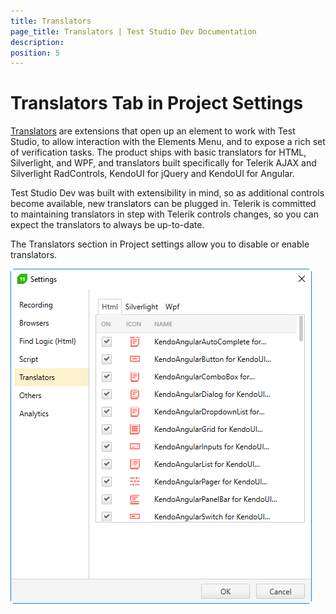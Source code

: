 ```yaml
---
title: Translators
page_title: Translators | Test Studio Dev Documentation
description: 
position: 5
---
```

# Translators Tab in Project Settings

<a href="/features/recorder/translators" target="_blank">Translators</a> are extensions that open up an element to work with Test Studio, to allow interaction with the Elements Menu, and to expose a rich set of verification tasks. The product ships with basic translators for HTML, Silverlight, and WPF, and translators built specifically for Telerik AJAX and Silverlight RadControls, KendoUI for jQuery and KendoUI for Angular.

Test Studio Dev was built with extensibility in mind, so as additional controls become available, new translators can be plugged in. Telerik is committed to maintaining translators in step with Telerik controls changes, so you can expect the translators to always be up-to-date.

The Translators section in Project settings allow you to disable or enable translators.

![Translators][1]

[1]: images/translators/fig1.png